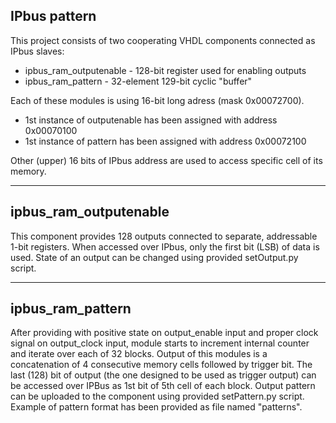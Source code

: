 IPbus pattern
----

This project consists of two cooperating VHDL components connected as IPbus slaves:
- ipbus_ram_outputenable - 128-bit register used for enabling outputs 
- ipbus_ram_pattern - 32-element 129-bit cyclic "buffer"

Each of these modules is using 16-bit long adress (mask 0x00072700).
- 1st instance of outputenable has been assigned with address 0x00070100
- 1st instance of pattern has been assigned with address 0x00072100

Other (upper) 16 bits of IPbus address are used to access specific cell of its memory.

----
ipbus_ram_outputenable
----
This component provides 128 outputs connected to separate, addressable 1-bit registers. When accessed over IPbus, only the first bit (LSB) of data is used.
State of an output can be changed using provided setOutput.py script.

----
ipbus_ram_pattern
----
After providing with positive state on output_enable input and proper clock signal on output_clock input, module starts to increment internal counter and iterate over each of 32 blocks. Output of this modules is a concatenation of 4 consecutive memory cells followed by trigger bit.  The last (128) bit of output (the one designed to be used as trigger output) can be accessed over IPBus as 1st bit of 5th cell of each block.
Output pattern can be uploaded to the component using provided setPattern.py script. Example of pattern format has been provided as file named "patterns".
